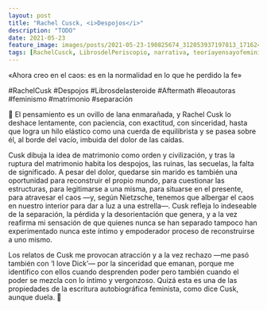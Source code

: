 ```yaml
---
layout: post
title: "Rachel Cusck, <i>Despojos</i>"
description: "TODO"
date: 2021-05-23
feature_image: images/posts/2021-05-23-190825674_312053937197813_1716243330886387882_n_17858403401541976.jpg
tags: [RachelCusck, LibrosdelPeriscopio, narrativa, teoríayensayofeminista]
---
```


«Ahora creo en el caos: es en la normalidad en lo que he perdido la fe»
<!--more-->

#RachelCusk #Despojos #Librosdelasteroide #Aftermath #leoautoras #feminismo #matrimonio #separación

🥀 El pensamiento es un ovillo de lana enmarañada, y Rachel Cusk lo deshace lentamente, con paciencia, con exactitud, con sinceridad, hasta que logra un hilo elástico como una cuerda de equilibrista y se pasea sobre él, al borde del vacío, imbuida del dolor de las caídas.

Cusk dibuja la idea de matrimonio como orden y civilización, y tras la ruptura del matrimonio habita los despojos, las ruinas, las secuelas, la falta de significado. A pesar del dolor, quedarse sin marido es también una oportunidad para reconstruir el propio mundo, para cuestionar las estructuras, para legitimarse a una misma, para situarse en el presente, para atravesar el caos —y, según Nietzsche, tenemos que albergar el caos en nuestro interior para dar a luz a una estrella—. Cusk refleja lo indeseable de la separación, la pérdida y la desorientación que genera, y a la vez reafirma mi sensación de que quienes nunca se han separado tampoco han experimentado nunca este íntimo y empoderador proceso de reconstruirse a uno mismo. 

Los relatos de Cusk me provocan atracción y a la vez rechazo —me pasó también con ‘I love Dick’— por la sinceridad que emanan, porque me identifico con ellos cuando desprenden poder pero también cuando el poder se mezcla con lo íntimo y vergonzoso. Quizá esta es una de las propiedades de la escritura autobiográfica feminista, como dice Cusk, aunque duela. 🥀

